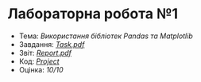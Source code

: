 # Лабораторна робота №1

- Тема: *Використання бібліотек Pandas та Matplotlib*
- Завдання: [*Task.pdf*](./Task.pdf)
- Звіт: [*Report.pdf*](./Report.pdf)
- Код: [*Project*](./src/)
- Оцінка: *10/10*